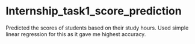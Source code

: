 # Internship_task1_score_prediction
Predicted the scores of students based on their study hours. Used simple linear regression for this as it gave  me highest accuracy.
